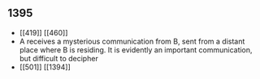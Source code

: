 ## 1395
- [[419]] [[460]] 
- A receives a mysterious communication from B, sent from a distant place where B is residing. It is evidently an important communication, but difficult to decipher
- [[501]] [[1394]] 

